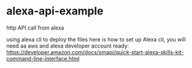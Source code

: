 # alexa-api-example
http API call from alexa


using alexa cli to deploy the files 
here is how to set up Alexa cli, you will need aa aws and alexa developer account ready:
https://developer.amazon.com/docs/smapi/quick-start-alexa-skills-kit-command-line-interface.html
